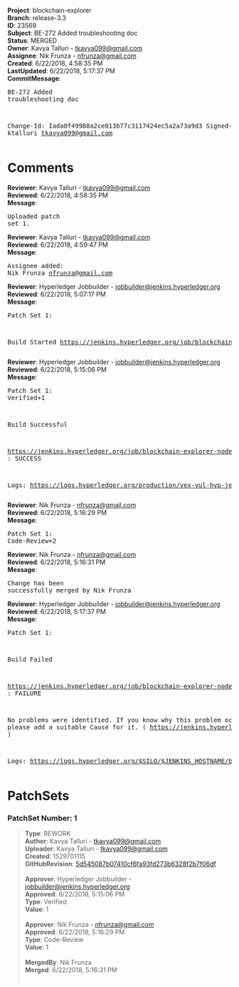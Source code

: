<strong>Project</strong>: blockchain-explorer<br><strong>Branch</strong>: release-3.3<br><strong>ID</strong>: 23569<br><strong>Subject</strong>: BE-272 Added troubleshooting doc<br><strong>Status</strong>: MERGED<br><strong>Owner</strong>: Kavya Talluri - tkavya099@gmail.com<br><strong>Assignee</strong>: Nik Frunza - nfrunza@gmail.com<br><strong>Created</strong>: 6/22/2018, 4:58:35 PM<br><strong>LastUpdated</strong>: 6/22/2018, 5:17:37 PM<br><strong>CommitMessage</strong>:<br><pre>BE-272 Added troubleshooting doc

Change-Id: Iada0f49988a2ce013b77c3117424ec5a2a73a9d3
Signed-off-by: ktalluri <tkavya099@gmail.com>
</pre><h1>Comments</h1><strong>Reviewer</strong>: Kavya Talluri - tkavya099@gmail.com<br><strong>Reviewed</strong>: 6/22/2018, 4:58:35 PM<br><strong>Message</strong>: <pre>Uploaded patch set 1.</pre><strong>Reviewer</strong>: Kavya Talluri - tkavya099@gmail.com<br><strong>Reviewed</strong>: 6/22/2018, 4:59:47 PM<br><strong>Message</strong>: <pre>Assignee added: Nik Frunza <nfrunza@gmail.com></pre><strong>Reviewer</strong>: Hyperledger Jobbuilder - jobbuilder@jenkins.hyperledger.org<br><strong>Reviewed</strong>: 6/22/2018, 5:07:17 PM<br><strong>Message</strong>: <pre>Patch Set 1:

Build Started https://jenkins.hyperledger.org/job/blockchain-explorer-node6-verify-x86_64/219/</pre><strong>Reviewer</strong>: Hyperledger Jobbuilder - jobbuilder@jenkins.hyperledger.org<br><strong>Reviewed</strong>: 6/22/2018, 5:15:06 PM<br><strong>Message</strong>: <pre>Patch Set 1: Verified+1

Build Successful 

https://jenkins.hyperledger.org/job/blockchain-explorer-node6-verify-x86_64/219/ : SUCCESS

Logs: https://logs.hyperledger.org/production/vex-yul-hyp-jenkins-3/blockchain-explorer-node6-verify-x86_64/219</pre><strong>Reviewer</strong>: Nik Frunza - nfrunza@gmail.com<br><strong>Reviewed</strong>: 6/22/2018, 5:16:29 PM<br><strong>Message</strong>: <pre>Patch Set 1: Code-Review+2</pre><strong>Reviewer</strong>: Nik Frunza - nfrunza@gmail.com<br><strong>Reviewed</strong>: 6/22/2018, 5:16:31 PM<br><strong>Message</strong>: <pre>Change has been successfully merged by Nik Frunza</pre><strong>Reviewer</strong>: Hyperledger Jobbuilder - jobbuilder@jenkins.hyperledger.org<br><strong>Reviewed</strong>: 6/22/2018, 5:17:37 PM<br><strong>Message</strong>: <pre>Patch Set 1:

Build Failed 

https://jenkins.hyperledger.org/job/blockchain-explorer-node6-merge-x86_64/116/ : FAILURE

No problems were identified. If you know why this problem occurred, please add a suitable Cause for it. ( https://jenkins.hyperledger.org/job/blockchain-explorer-node6-merge-x86_64/116/ )

Logs: https://logs.hyperledger.org/$SILO/$JENKINS_HOSTNAME/blockchain-explorer-node6-merge-x86_64/116</pre><h1>PatchSets</h1><h3>PatchSet Number: 1</h3><blockquote><strong>Type</strong>: REWORK<br><strong>Author</strong>: Kavya Talluri - tkavya099@gmail.com<br><strong>Uploader</strong>: Kavya Talluri - tkavya099@gmail.com<br><strong>Created</strong>: 1529701115<br><strong>GitHubRevision</strong>: [5d545087b07410cf6fa93fd273b6328f2b7f06df](https://github.com/hyperledger/blockchain-explorer/commit/5d545087b07410cf6fa93fd273b6328f2b7f06df)<br><br><strong>Approver</strong>: Hyperledger Jobbuilder - jobbuilder@jenkins.hyperledger.org<br><strong>Approved</strong>: 6/22/2018, 5:15:06 PM<br><strong>Type</strong>: Verified<br><strong>Value</strong>: 1<br><br><strong>Approver</strong>: Nik Frunza - nfrunza@gmail.com<br><strong>Approved</strong>: 6/22/2018, 5:16:29 PM<br><strong>Type</strong>: Code-Review<br><strong>Value</strong>: 1<br><br><strong>MergedBy</strong>: Nik Frunza<br><strong>Merged</strong>: 6/22/2018, 5:16:31 PM<br><br></blockquote>